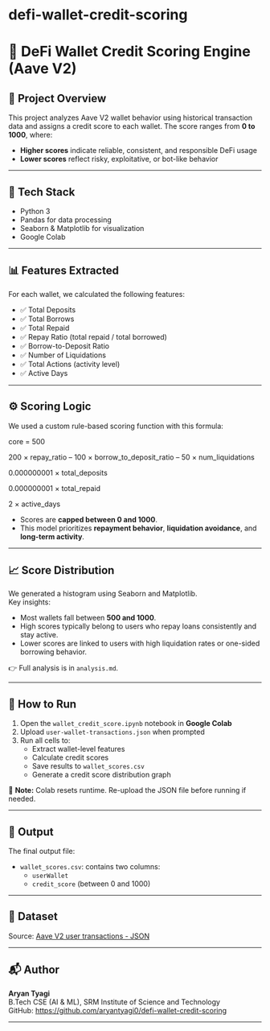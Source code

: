 # defi-wallet-credit-scoring
# 💼 DeFi Wallet Credit Scoring Engine (Aave V2)

## 📌 Project Overview
This project analyzes Aave V2 wallet behavior using historical transaction data and assigns a credit score to each wallet. The score ranges from **0 to 1000**, where:
- **Higher scores** indicate reliable, consistent, and responsible DeFi usage
- **Lower scores** reflect risky, exploitative, or bot-like behavior

---

## 🧰 Tech Stack
- Python 3
- Pandas for data processing
- Seaborn & Matplotlib for visualization
- Google Colab

---

## 📊 Features Extracted
For each wallet, we calculated the following features:
- ✅ Total Deposits
- ✅ Total Borrows
- ✅ Total Repaid
- ✅ Repay Ratio (total repaid / total borrowed)
- ✅ Borrow-to-Deposit Ratio
- ✅ Number of Liquidations
- ✅ Total Actions (activity level)
- ✅ Active Days

---

## ⚙️ Scoring Logic

We used a custom rule-based scoring function with this formula:

core = 500

200 × repay_ratio
– 100 × borrow_to_deposit_ratio
– 50 × num_liquidations

0.000000001 × total_deposits

0.000000001 × total_repaid

2 × active_days
- Scores are **capped between 0 and 1000**.
- This model prioritizes **repayment behavior**, **liquidation avoidance**, and **long-term activity**.

---

## 📈 Score Distribution

We generated a histogram using Seaborn and Matplotlib.  
Key insights:
- Most wallets fall between **500 and 1000**.
- High scores typically belong to users who repay loans consistently and stay active.
- Lower scores are linked to users with high liquidation rates or one-sided borrowing behavior.

👉 Full analysis is in `analysis.md`.

---

## 📂 How to Run

1. Open the `wallet_credit_score.ipynb` notebook in **Google Colab**
2. Upload `user-wallet-transactions.json` when prompted
3. Run all cells to:
   - Extract wallet-level features
   - Calculate credit scores
   - Save results to `wallet_scores.csv`
   - Generate a credit score distribution graph

📌 **Note:** Colab resets runtime. Re-upload the JSON file before running if needed.

---

## 📄 Output

The final output file:
- `wallet_scores.csv`: contains two columns:
  - `userWallet`
  - `credit_score` (between 0 and 1000)

---

## 📌 Dataset

Source: [Aave V2 user transactions - JSON](https://drive.google.com/file/d/1ISFbAXxadMrt7Zl96rmzzZmEKZnyW7FS/view?usp=sharing)

---

## 📬 Author

**Aryan Tyagi**  
B.Tech CSE (AI & ML), SRM Institute of Science and Technology  
GitHub: https://github.com/aryantyagi0/defi-wallet-credit-scoring

---

